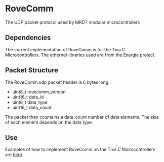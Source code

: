 # RoveComm
The UDP packet protocol used by MRDT modular microcontrollers

## Dependencies
The current implementation of RoveComm is for the Tiva C Microcontrollers. The ethernet libraries used are from the Energia project.

## Packet Structure
The RoveComm udp packet header is 6 bytes long:
* uint8_t rovecomm_version
* uint16_t data_id   
* uint8_t  data_type
* uint16_t  data_count

The packet then countains a data_count number of data elements. The size of each element depends on the data type.

## Use
Examples of how to implement RoveComm on the Tiva C Microcontrollers are [here](https://github.com/MissouriMRDT/RoveComm/tree/master/examples).

